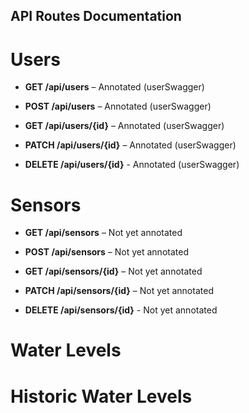 ## API Routes Documentation

# Users

- **GET /api/users** – Annotated (userSwagger)
- **POST /api/users** – Annotated (userSwagger)

- **GET /api/users/{id}** – Annotated (userSwagger)
- **PATCH /api/users/{id}** – Annotated (userSwagger)
- **DELETE /api/users/{id}** - Annotated (userSwagger)


# Sensors
- **GET /api/sensors** – Not yet annotated
- **POST /api/sensors** – Not yet annotated

- **GET /api/sensors/{id}** – Not yet annotated
- **PATCH /api/sensors/{id}** – Not yet annotated
- **DELETE /api/sensors/{id}** - Not yet annotated


# Water Levels


# Historic Water Levels

